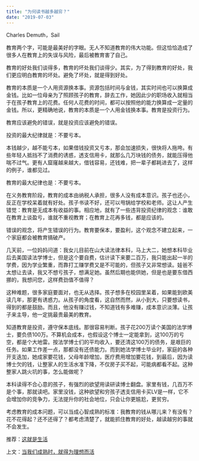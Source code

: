 ```yaml
---
title: "为何读书越多越穷？"
date: "2019-07-03"
---
```


Charles Demuth，Sail

  

教育两个字，可能是最美好的字眼。无人不知道教育的伟大功能。但这恰恰造成了很多人在教育上的失误与风险，最后被教育害了自己。

教育的好处我们谈得多，教育的坏处我们谈得少。其实，为了得到教育的好处，我们更应明白教育的坏处。避免了坏处，就是得到好处。

教育的本质是一个人用资源换本事。资源包括时间与金钱，其实时间也可以换算成金钱。比如一位母亲为了照顾孩子的教育，辞去工作，她因此少的职场收入就相当于在孩子教育上的花费。任何人花费的时间，都可以按照他的能力换算成一定量的金钱。所以，更精确地说，教育的本质是一个人用金钱换本事。教育是投资行为。

教育应该避免的错误，就是投资应该避免的错误。

投资的最大纪律就是：不要亏本。

本钱越少，越不能亏本，如果借钱投资又亏本，那会加速损失，很快将人拖垮。有些年轻人抵挡不了消费的诱惑，透支信用卡，就那么几万块钱的债务，就能压得他喘不过气。更有人窟窿越来越大，借钱容易，还钱难，把一辈子都耗进去了，这样的例子，谁都见过。

教育的最大纪律也是：不要亏本。

在义务教育阶段，教育的成本由纳税人承担，很多人没有成本意识。孩子也还小，反正在学校呆着就有好处。孩子书读不好，还可以甩锅给学校和老师。这让人产生错觉：教育是无成本有收益的事。相应地，就有了一些违背投资纪律的观念：谁敢在教育上谈盈亏，谁就不重视教育；在教育上花再多钱，都是应该的。

错误的观念，将产生错误的行为。教育要保本，要盈利，这个观念不建立起来，一个家庭都会被教育搞破产。

几天前，一位妈妈问道：我女儿目前在山大读法律本科，马上大二，她想本科毕业后去美国读法学博士，但是这个要自费，估计读下来要二百万，我只能出起一半的学费，因为学业繁重，而靠打工赚学费又是不可能的，但孩子又非常想读。娃爸不太想让去读，我又不想亏孩子，想满足她。虽然后期也能供她，但是也是要东借西挪的，我想问您，这样费劲值不值得？

这种难题，很多家庭要面对，也无从选择。孩子想多在校园里呆着，如果能到欧美读几年，那更有诱惑力。从孩子的角度看，这自然而然，从小到大，只要想读书，得到的都是鼓励。而且，他没有赚过钱，不知道钱有多难赚，成本意识淡薄。让孩子来主导，他一定挑最贵最美的教育。

知道教育是投资，遵守保本底线。那很容易判断。孩子花200万读个美国的法学博士，要负债100万。不算机会成本，也假设这个博士一定能拿到，这100万的亏空，都是个大地雷。按法学博士们的平均收入，要还清这100万的债务，是艰巨的任务。如果工作差一点，那都没有还债能力。而到她法学博士毕业时，家庭的各种开支迭加，她成家要花钱，父母年龄增加，医疗费用增加要花钱，到最后，因为读博士欠的钱，让整家人的生活水准下降，不仅房子买不起，可能病都看不起。这种整家人跳火坑的事，怎么能做呢？

本科读得不合心意的孩子，有强烈的欲望用读研读博士翻盘。家里有钱，几百万不是个事，那就读吧。家里没钱，这种欲望和穷孩子透支信用卡买LV是一样，它不会增加你的竞争力，无法提升你的社会地位，只会让你更尴尬，更贫穷。

考虑教育的成本问题，可以当成心智成熟的标准：我教育的钱从哪儿来？有没有？花不花得起？还不还得了？都考虑清楚了，就能抓住教育的好处，越读越穷的事就不会发生。

  

推荐：[这就是生活](http://mp.weixin.qq.com/s?__biz=MjM5NDU0Mjk2MQ==&mid=2651629733&idx=1&sn=6c271087bacf3b02cb816972827127fa&chksm=bd7e2cbb8a09a5ad4c1f4fd7026c19fc2b160affccd5ac4d0189f9f04cb6aa6eade68c2345b1&scene=21#wechat_redirect)  

上文：[当我们成熟时，就得为理想而活](http://mp.weixin.qq.com/s?__biz=MjM5NDU0Mjk2MQ==&mid=2651634035&idx=1&sn=eeaac266e4d93dd3723bc3969b3475f8&chksm=bd7e3d6d8a09b47b24599066826882c9bef2dc9714799a7aacbeb2f6007a5c06c66ca9faad44&scene=21#wechat_redirect)
